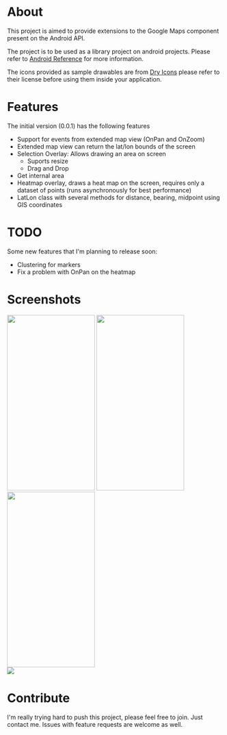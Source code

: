 # About #

This project is aimed to provide extensions to the Google Maps component present on the Android API.

The project is to be used as a library project on android projects. Please refer to [Android Reference](http://developer.android.com/guide/developing/projects/projects-eclipse.html) for more information.

The icons provided as sample drawables are from [Dry Icons](http://www.dryicons.com) please refer to their license before using them inside your application.


# Features #

The initial version (0.0.1) has the following features

  * Support for events from extended map view (OnPan and OnZoom)
  * Extended map view can return the lat/lon bounds of the screen
  * Selection Overlay: Allows drawing an area on screen
    * Suports resize
    * Drag and Drop
  * Get internal area
  * Heatmap overlay, draws a heat map on the screen, requires only a dataset of points (runs asynchronously for best performance)
  * LatLon class with several methods for distance, bearing, midpoint using GIS coordinates


# TODO #
Some new features that I'm planning to release soon:

  * Clustering for markers
  * Fix a problem with OnPan on the heatmap

# Screenshots #

<div>
<img src='http://wiki.mapex.googlecode.com/hg/images/selection.png' width='205' height='410' />
<img src='http://wiki.mapex.googlecode.com/hg/images/drag.png' width='205' height='410' />
<img src='http://wiki.mapex.googlecode.com/hg/images/bounds.png' width='205' height='410' />
</div>
<div>
<img src='http://wiki.mapex.googlecode.com/hg/images/heatmap.png' />
</div>

# Contribute #

I'm really trying hard to push this project, please feel free to join. Just contact me. Issues with feature requests are welcome as well.